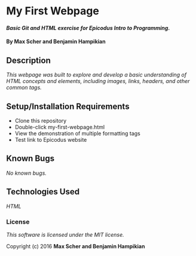 # My First Webpage

#### _Basic Git and HTML exercise for Epicodus Intro to Programming._

#### By Max Scher and Benjamin Hampikian

## Description

_This webpage was built to explore and develop a basic understanding of HTML concepts and elements, including images, links, headers, and other common tags._

## Setup/Installation Requirements

* Clone this repository
* Double-click my-first-webpage.html
* View the demonstration of multiple formatting tags
* Test link to Epicodus website

## Known Bugs

_No known bugs._

## Technologies Used

_HTML_

### License

*This software is licensed under the MIT license.*

Copyright (c) 2016 **Max Scher and Benjamin Hampikian**
